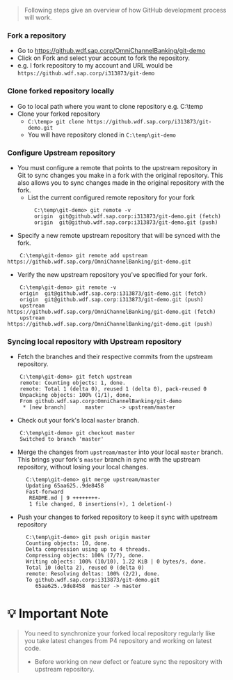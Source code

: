 > Following steps give an overview of how GitHub development process will work.

### Fork a repository
* Go to https://github.wdf.sap.corp/OmniChannelBanking/git-demo
* Click on Fork and select your account to fork the repository.
* e.g. I fork repository to my account and URL would be `https://github.wdf.sap.corp/i313873/git-demo`

### Clone forked repository locally
* Go to local path where you want to clone repository e.g. C:\temp
* Clone your forked repository
    * `C:\temp> git clone https://github.wdf.sap.corp/i313873/git-demo.git`
    * You will have repository cloned in `C:\temp\git-demo`

### Configure Upstream repository
* You must configure a remote that points to the upstream repository in Git to sync changes you make in a fork with the original repository. This also allows you to sync changes made in the original repository with the fork.
    * List the current configured remote repository for your fork 
      ```
        C:\temp\git-demo> git remote -v
        origin  git@github.wdf.sap.corp:i313873/git-demo.git (fetch)
        origin  git@github.wdf.sap.corp:i313873/git-demo.git (push)
      ```
* Specify a new remote upstream repository that will be synced with the fork.
```
    C:\temp\git-demo> git remote add upstream https://github.wdf.sap.corp/OmniChannelBanking/git-demo.git
```
* Verify the new upstream repository you've specified for your fork.
```
    C:\temp\git-demo> git remote -v
    origin  git@github.wdf.sap.corp:i313873/git-demo.git (fetch)
    origin  git@github.wdf.sap.corp:i313873/git-demo.git (push)
    upstream        https://github.wdf.sap.corp/OmniChannelBanking/git-demo.git (fetch)
    upstream        https://github.wdf.sap.corp/OmniChannelBanking/git-demo.git (push)
```

### Syncing local repository with Upstream repository

- Fetch the branches and their respective commits from the upstream repository.
```
    C:\temp\git-demo> git fetch upstream
    remote: Counting objects: 1, done.
    remote: Total 1 (delta 0), reused 1 (delta 0), pack-reused 0
    Unpacking objects: 100% (1/1), done.
    From github.wdf.sap.corp:OmniChannelBanking/git-demo
     * [new branch]      master     -> upstream/master
```	
- Check out your fork's local `master` branch.
```
    C:\temp\git-demo> git checkout master
    Switched to branch 'master'
```
- Merge the changes from `upstream/master` into your local `master` branch. This brings your fork's `master` branch in sync with the upstream repository, without losing your local changes.
```
      C:\temp\git-demo> git merge upstream/master
      Updating 65aa625..9de8458
      Fast-forward
       README.md | 9 ++++++++-
       1 file changed, 8 insertions(+), 1 deletion(-)
```
- Push your changes to forked repository to keep it sync with upstream repository
```
      C:\temp\git-demo> git push origin master
      Counting objects: 10, done.
      Delta compression using up to 4 threads.
      Compressing objects: 100% (7/7), done.
      Writing objects: 100% (10/10), 1.22 KiB | 0 bytes/s, done.
      Total 10 (delta 2), reused 0 (delta 0)
      remote: Resolving deltas: 100% (2/2), done.
      To github.wdf.sap.corp:i313873/git-demo.git
         65aa625..9de8458  master -> master
```

# 💡 Important Note
> You need to synchronize your forked local repository regularly like you take latest changes from P4 repository and working on latest code.
>   * Before working on new defect or feature sync the repository with upstream repository.